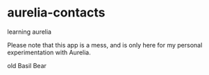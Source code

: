 # aurelia-contacts
learning aurelia

Please note that this app is a mess, and is only here for my personal experimentation with Aurelia.

old Basil Bear
